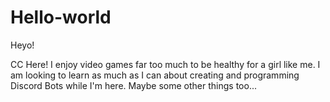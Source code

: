 # Hello-world

Heyo!

CC Here! I enjoy video games far too much to be healthy for a girl like me. 
I am looking to learn as much as I can about creating and programming Discord Bots while I'm here. Maybe some other things too...
